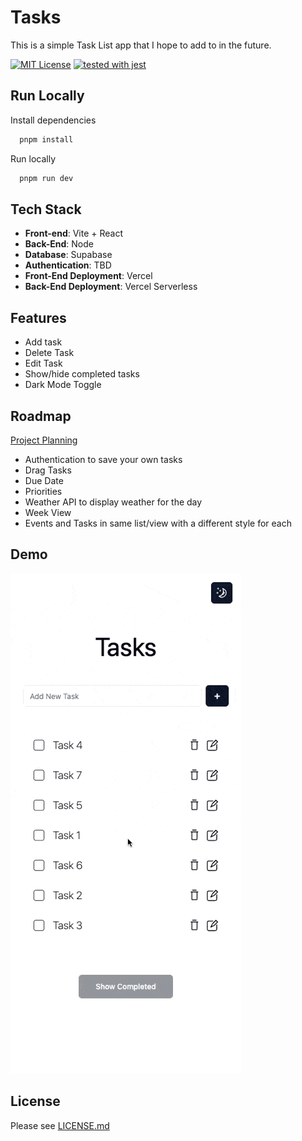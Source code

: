 # Tasks

This is a simple Task List app that I hope to add to in the future.

[![MIT License](https://img.shields.io/badge/License-MIT-green.svg)](https://choosealicense.com/licenses/mit/)
[![tested with jest](https://img.shields.io/badge/tested_with-jest-99424f.svg?logo=jest)](https://github.com/jestjs/jest)

## Run Locally

Install dependencies

```bash
  pnpm install
```

Run locally

```bash
  pnpm run dev
```

## Tech Stack

- **Front-end**: Vite + React
- **Back-End**: Node
- **Database**: Supabase
- **Authentication**: TBD
- **Front-End Deployment**: Vercel
- **Back-End Deployment**: Vercel Serverless

## Features

- Add task
- Delete Task
- Edit Task
- Show/hide completed tasks
- Dark Mode Toggle

## Roadmap

[Project Planning](https://cubic-ellipse-88d.notion.site/Task-App-04200ed49f3e483eb7dab1a8783770a7)

- Authentication to save your own tasks
- Drag Tasks
- Due Date
- Priorities
- Weather API to display weather for the day
- Week View
- Events and Tasks in same list/view with a different style for each


## Demo

![Demo](public/screenshots/demo.gif)

## License

Please see [LICENSE.md](LICENSE.md)
